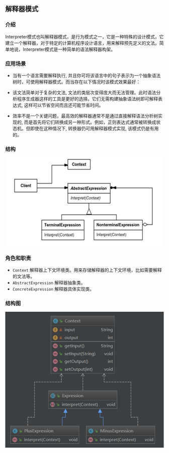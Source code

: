 

## 解释器模式

### 介绍

   Interpreter模式也叫解释器模式，是行为模式之一，它是一种特殊的设计模式，它建立一个解释器，对于特定的计算机程序设计语言，用来解释预先定义的文法。简单地说，Interpreter模式是一种简单的语法解释器构架。



### 应用场景

- 当有一个语言需要解释执行, 并且你可将该语言中的句子表示为一个抽象语法树时，可使用解释器模式。而当存在以下情况时该模式效果最好： 

- 该文法简单对于复杂的文法, 文法的类层次变得庞大而无法管理。此时语法分析程序生成器这样的工具是更好的选择。它们无需构建抽象语法树即可解释表达式, 这样可以节省空间而且还可能节省时间。 

- 效率不是一个关键问题，最高效的解释器通常不是通过直接解释语法分析树实现的, 而是首先将它们转换成另一种形式。例如，正则表达式通常被转换成状态机。但即使在这种情况下, 转换器仍可用解释器模式实现, 该模式仍是有用的。



### 结构

![1565805051729](assets/1565805051729.png) 


### 角色和职责

- `Context`
  解释器上下文环境类。用来存储解释器的上下文环境，比如需要解释的文法等。
- `AbstractExpression`
  解释器抽象类。
- `ConcreteExpression`
  解释器具体实现类。 



### 结构图

![1565805524925](assets/1565805524925.png)



 
